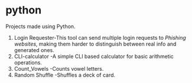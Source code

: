 # python
Projects made using Python.

1. Login Requester-This tool can send multiple login requests to *Phishing websites*, making them harder to distinguish between real info and generated ones.
2. CLI-calculator -A simple CLI based calculator for basic arithmetic operations.
3. Count_Vowels   -Counts vowel letters.
4. Random Shuffle -Shuffles a deck of card.
